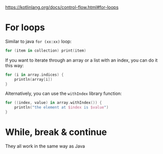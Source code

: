 https://kotlinlang.org/docs/control-flow.html#for-loops

# For loops

Similar to java `for (xx:xx)` loop:

```kotlin
for (item in collection) print(item)
```

If you want to iterate through an array or a list with an index, you can do it this way:

```kotlin
for (i in array.indices) {
    println(array[i])
}
```

Alternatively, you can use the `withIndex` library function:

```kotlin
for ((index, value) in array.withIndex()) {
    println("the element at $index is $value")
}
```

# While, break & continue

They all work in the same way as Java